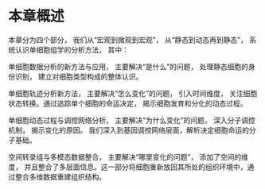 # 本章概述

本章分为四个部分， 我们从“宏观到微观到宏观”， 从“静态到动态再到静态”， 系统认识单细胞组学的分析方法， 其中：&#x20;

单细胞数据分析的新⽅法与应⽤， 主要解决“是什么”的问题， 处理静态细胞的身份识别， 建立对细胞类型构成的整体认识。&#x20;

单细胞轨迹分析新⽅法， 主要解决“怎么变化”的问题， 引入时间维度， 关注细胞状态转换。通过追踪单个细胞的命运决定， 揭示细胞发育和分化的动态过程。&#x20;

单细胞动态过程与调控⽹络分析， 主要解决“为什么变化”的问题， 深入分子调控机制， 揭示变化的原因。 我们深入到基因调控网络层面，解析决定细胞命运的分子基础。&#x20;

空间转录组与多模态数据整合， 主要解决“哪里变化的问题”， 添加了空间的维度， 并且整合了多层面信息。这一部分将细胞重新放回其所处的组织环境中，通过整合多维数据重建组织结构。
